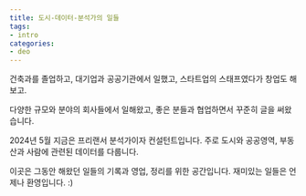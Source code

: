 ```yaml
---
title: 도시-데이터-분석가의 일들
tags:
- intro
categories:
- deo
---
```


건축과를 졸업하고, 대기업과 공공기관에서 일했고, 스타트업의 스태프였다가 창업도 해보고. 

다양한 규모와 분야의 회사들에서 일해왔고, 좋은 분들과 협업하면서 꾸준히 글을 써왔습니다.

2024년 5월 지금은 프리랜서 분석가이자 컨설턴트입니다. 주로 도시와 공공영역, 부동산과 사람에 관련된 데이터를 다룹니다.

이곳은 그동안 해왔던 일들의 기록과 영업, 정리를 위한 공간입니다. 재미있는 일들은 언제나 환영입니다. :)
